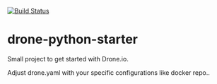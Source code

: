 [![Build Status](https://cloud.drone.io/api/badges/mansong1/drone-python-starter/status.svg)](https://cloud.drone.io/mansong1/drone-python-starter)

# drone-python-starter
Small project to get started with Drone.io.

Adjust drone.yaml with your specific configurations like docker repo..
